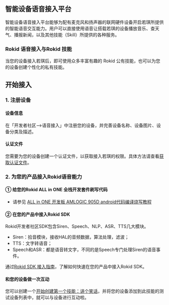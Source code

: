 ## 智能设备语音接入平台
智能设备语音接入平台能够为配有麦克风和扬声器的联网硬件设备开启若琪所提供的智能语音交互能力。用户可以直接使用语音让搭载若琪的设备播放音乐、查天气、播报新闻，以及其他技能（Skill）所提供的各种服务。

### Rokid 语音接入与Rokid 技能
当您的设备接入若琪后，即可使用众多丰富有趣的 Rokid 公有技能，也可以为您的设备创建个性化的私有技能。

## 开始接入
### 1. 注册设备
#### 设备信息
在「开发者社区-->语音接入」中注册您的设备，并完善设备名称、设备图片、设备分类及描述。

#### 认证文件
您需要为您的设备创建一个认证文件，以获取接入若琪的权限。具体方法请查看[获取认证文件](./get-the-certification-file.md)。

### 2. 为您的产品接入Rokid语音能力

#### ① 给您的Rokid ALL in ONE 全栈开发套件刷写代码

- 请参见 [ALL in ONE 开发板 AMLOGIC 905D android代码编译烧写教程](https://developer-forum.rokid.com/t/topic/991)

#### ② 在您的产品中接入Rokid SDK
Rokid开发者社区SDK包含Siren、Speech、NLP、ASR、TTS几大模块。

- Siren：拾音模块，接收HAL的音频数据，算法处理，滤波；
- TTS：文字转语音；
- Speech和ASR：都是语音转文字，不同的是Speech专门处理Siren的语音事件。

通过[Rokid SDK 接入指南](https://developer-forum.rokid.com/t/topic/991)，了解如何快速在您的产品中接入Rokid SDK。

#### 和您的设备做一次互动
您可以创建一个[开始创建第一个技能：讲个笑话](/2-RokidDocument/1-SkillsKit/getting-started/create-skill.md)，并将您的设备添加到此技能的测试设备列表中，就可以与设备进行互动啦。


